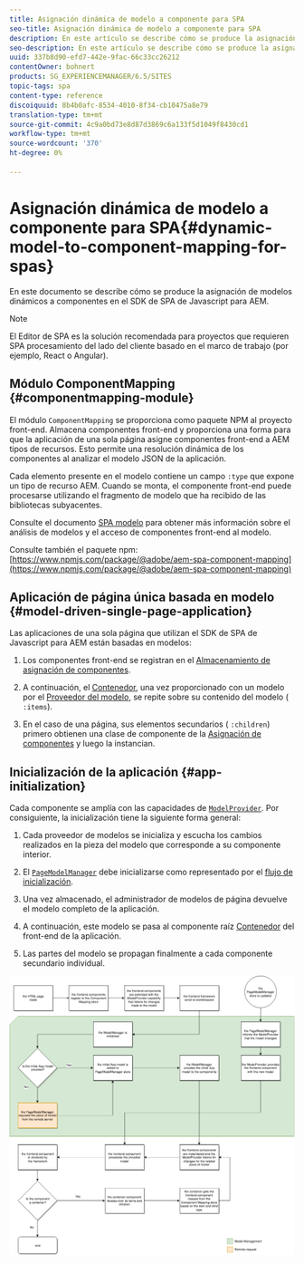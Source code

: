 ```yaml
---
title: Asignación dinámica de modelo a componente para SPA
seo-title: Asignación dinámica de modelo a componente para SPA
description: En este artículo se describe cómo se produce la asignación de modelos dinámicos a componentes en el SDK de SPA de JavaScript para AEM.
seo-description: En este artículo se describe cómo se produce la asignación de modelos dinámicos a componentes en el SDK de SPA de JavaScript para AEM.
uuid: 337b8d90-efd7-442e-9fac-66c33cc26212
contentOwner: bohnert
products: SG_EXPERIENCEMANAGER/6.5/SITES
topic-tags: spa
content-type: reference
discoiquuid: 8b4b0afc-8534-4010-8f34-cb10475a8e79
translation-type: tm+mt
source-git-commit: 4c9a0bd73e8d87d3869c6a133f5d1049f8430cd1
workflow-type: tm+mt
source-wordcount: '370'
ht-degree: 0%

---
```



# Asignación dinámica de modelo a componente para SPA{#dynamic-model-to-component-mapping-for-spas}

En este documento se describe cómo se produce la asignación de modelos dinámicos a componentes en el SDK de SPA de Javascript para AEM.

>[!NOTE]
>
>El Editor de SPA es la solución recomendada para proyectos que requieren SPA procesamiento del lado del cliente basado en el marco de trabajo (por ejemplo, React o Angular).

## Módulo ComponentMapping {#componentmapping-module}

El módulo `ComponentMapping` se proporciona como paquete NPM al proyecto front-end. Almacena componentes front-end y proporciona una forma para que la aplicación de una sola página asigne componentes front-end a AEM tipos de recursos. Esto permite una resolución dinámica de los componentes al analizar el modelo JSON de la aplicación.

Cada elemento presente en el modelo contiene un campo `:type` que expone un tipo de recurso AEM. Cuando se monta, el componente front-end puede procesarse utilizando el fragmento de modelo que ha recibido de las bibliotecas subyacentes.

Consulte el documento [SPA modelo](/help/sites-developing/spa-blueprint.md) para obtener más información sobre el análisis de modelos y el acceso de componentes front-end al modelo.

Consulte también el paquete npm: [https://www.npmjs.com/package/@adobe/aem-spa-component-mapping](https://www.npmjs.com/package/@adobe/aem-spa-component-mapping)

## Aplicación de página única basada en modelo {#model-driven-single-page-application}

Las aplicaciones de una sola página que utilizan el SDK de SPA de Javascript para AEM están basadas en modelos:

1. Los componentes front-end se registran en el [Almacenamiento de asignación de componentes](/help/sites-developing/spa-dynamic-model-to-component-mapping.md#componentmapping-module).
1. A continuación, el [Contenedor](/help/sites-developing/spa-blueprint.md#container), una vez proporcionado con un modelo por el [Proveedor del modelo](/help/sites-developing/spa-blueprint.md#the-model-provider), se repite sobre su contenido del modelo ( `:items`).

1. En el caso de una página, sus elementos secundarios ( `:children`) primero obtienen una clase de componente de la [Asignación de componentes](/help/sites-developing/spa-blueprint.md#componentmapping) y luego la instancian.

## Inicialización de la aplicación {#app-initialization}

Cada componente se amplía con las capacidades de [ `ModelProvider`](/help/sites-developing/spa-blueprint.md#the-model-provider). Por consiguiente, la inicialización tiene la siguiente forma general:

1. Cada proveedor de modelos se inicializa y escucha los cambios realizados en la pieza del modelo que corresponde a su componente interior.
1. El [ `PageModelManager`](/help/sites-developing/spa-blueprint.md#pagemodelmanager) debe inicializarse como representado por el [flujo de inicialización](/help/sites-developing/spa-blueprint.md).

1. Una vez almacenado, el administrador de modelos de página devuelve el modelo completo de la aplicación.
1. A continuación, este modelo se pasa al componente raíz [Contenedor](/help/sites-developing/spa-blueprint.md#container) del front-end de la aplicación.
1. Las partes del modelo se propagan finalmente a cada componente secundario individual.

![app_model_initialize](assets/app_model_initialization.png)

